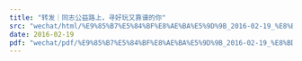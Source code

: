 ```yaml
---
title: "转发｜同志公益路上，寻好玩又靠谱的你"
src: "wechat/html/%E9%85%B7%E5%84%BF%E8%AE%BA%E5%9D%9B_2016-02-19_%E8%BD%AC%E5%8F%91%EF%BD%9C%E5%90%8C%E5%BF%97%E5%85%AC%E7%9B%8A%E8%B7%AF%E4%B8%8A%EF%BC%8C%E5%AF%BB%E5%A5%BD%E7%8E%A9%E5%8F%88%E9%9D%A0%E8%B0%B1%E7%9A%84%E4%BD%A0.html"
date: 2016-02-19
pdf: "wechat/pdf/%E9%85%B7%E5%84%BF%E8%AE%BA%E5%9D%9B_2016-02-19_%E8%BD%AC%E5%8F%91%EF%BD%9C%E5%90%8C%E5%BF%97%E5%85%AC%E7%9B%8A%E8%B7%AF%E4%B8%8A%EF%BC%8C%E5%AF%BB%E5%A5%BD%E7%8E%A9%E5%8F%88%E9%9D%A0%E8%B0%B1%E7%9A%84%E4%BD%A0.pdf"
---
```

